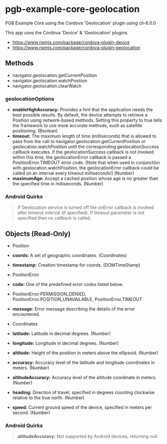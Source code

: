 # pgb-example-core-geolocation
PGB Example Core using the Cordova 'Geolocation' plugin using cli-6.0.0

This app uses the Cordova 'Device' & 'Geolocation' plugins.

* https://www.npmjs.com/package/cordova-plugin-device
* https://www.npmjs.com/package/cordova-plugin-geolocation

## Methods

* navigator.geolocation.getCurrentPosition
* navigator.geolocation.watchPosition
* navigator.geolocation.clearWatch

### geolocationOptions
* **enableHighAccuracy:** Provides a hint that the application needs the best possible results. By default, the device attempts to retrieve a Position using network-based methods. Setting this property to true tells the framework to use more accurate methods, such as satellite positioning. (Boolean)
* **timeout:** The maximum length of time (milliseconds) that is allowed to pass from the call to navigator.geolocation.getCurrentPosition or geolocation.watchPosition until the corresponding geolocationSuccess callback executes. If the geolocationSuccess callback is not invoked within this time, the geolocationError callback is passed a PositionError.TIMEOUT error code. (Note that when used in conjunction with geolocation.watchPosition, the geolocationError callback could be called on an interval every timeout milliseconds!) (Number)
* **maximumAge:** Accept a cached position whose age is no greater than the specified time in milliseconds. (Number)


### Android Quirks
> If Geolocation service is turned off the onError callback is invoked after timeout interval (if specified). If timeout parameter is not specified then no callback is called.

## Objects (Read-Only)

* Position
 * **coords:** A set of geographic coordinates. (Coordinates)
 * **timestamp:** Creation timestamp for coords. (DOMTimeStamp)

* PositionError
 * **code:** One of the predefined error codes listed below.
  * PositionError.PERMISSION_DENIED, PositionError.POSITION_UNAVAILABLE, PositionError.TIMEOUT
 * **message:** Error message describing the details of the error encountered.

* Coordinates
 * **latitude:** Latitude in decimal degrees. (Number)
 * **longitude:** Longitude in decimal degrees. (Number)
 * **altitude:** Height of the position in meters above the ellipsoid. (Number)
 * **accuracy:** Accuracy level of the latitude and longitude coordinates in meters. (Number)
 * **altitudeAccuracy:** Accuracy level of the altitude coordinate in meters. (Number)
 * **heading:** Direction of travel, specified in degrees counting clockwise relative to the true north. (Number)
 * **speed:** Current ground speed of the device, specified in meters per second. (Number)

### Android Quirks
> **altitudeAccuracy:** Not supported by Android devices, returning null.



